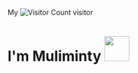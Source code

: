 My ![Visitor Count](https://profile-counter.glitch.me/Muliminty/study/count.svg) visitor


# I'm Muliminty <img src="https://media.giphy.com/media/12oufCB0MyZ1Go/giphy.gif" width="50">

